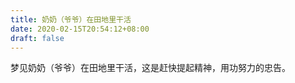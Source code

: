 ```yaml
---
title: 奶奶（爷爷）在田地里干活
date: 2020-02-15T20:54:12+08:00
draft: false
---
```


梦见奶奶（爷爷）在田地里干活，这是赶快提起精神，用功努力的忠告。